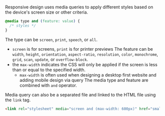 Responsive design uses media queries to apply different styles based on the device's screen size or other criteria.
```css
@media type and (feature: value) {
  /* styles */
}
```
The type can be `screen`, `print`, `speech`, or `all`. 
- `screen` is for screens, `print` is for printer previews
The feature can be `width`, `height`, `orientation`, `aspect-ratio`, `resolution`, `color`, `monochrome`, `grid`, `scan`, `update`, or `overflow-block`.
- the `max-width` indicates the CSS will only be applied if the screen is less than or equal to the specified width.
	- `max-width` is often used when designing a desktop first website and adding mobile design via query
The media type and feature are combined with `and` operator.

Media query can also be a separated file and linked to the HTML file using the `link` tag.
```html
<link rel="stylesheet" media="screen and (max-width: 600px)" href="small.css">
``` 